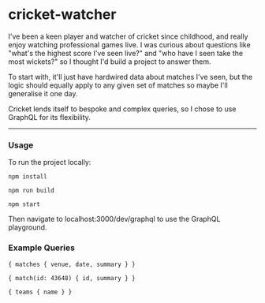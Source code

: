 # cricket-watcher

I've been a keen player and watcher of cricket since childhood, and really enjoy watching professional games live. I was curious about questions like "what's the highest score I've seen live?" and "who have I seen take the most wickets?" so I thought I'd build a project to answer them.

To start with, it'll just have hardwired data about matches I've seen, but the logic should equally apply to any given set of matches so maybe I'll generalise it one day.

Cricket lends itself to bespoke and complex queries, so I chose to use GraphQL for its flexibility.

---

### Usage ###

To run the project locally:

`
npm install
`

`
npm run build
`

`
npm start
`

Then navigate to localhost:3000/dev/graphql to use the GraphQL playground.

### Example Queries ###

`
{
	matches {
    venue,
    date,
    summary
  }
}
`

`
{
  match(id: 43648) {
    id,
    summary
  }
}
`

`
{
  teams {
    name
  }
}
`